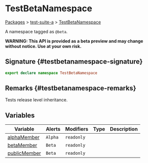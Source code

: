 # TestBetaNamespace

[Packages](/) \> [test-suite-a](/test-suite-a/) \> [TestBetaNamespace](/test-suite-a/testbetanamespace-namespace/)

A namespace tagged as `@beta`.

**WARNING: This API is provided as a beta preview and may change without notice. Use at your own risk.**

## Signature {#testbetanamespace-signature}

```typescript
export declare namespace TestBetaNamespace
```

## Remarks {#testbetanamespace-remarks}

Tests release level inheritance.

## Variables

| Variable | Alerts | Modifiers | Type | Description |
| - | - | - | - | - |
| [alphaMember](/test-suite-a/testbetanamespace-namespace/alphamember-variable) | `Alpha` | `readonly` | | |
| [betaMember](/test-suite-a/testbetanamespace-namespace/betamember-variable) | `Beta` | `readonly` | | |
| [publicMember](/test-suite-a/testbetanamespace-namespace/publicmember-variable) | `Beta` | `readonly` | | |
